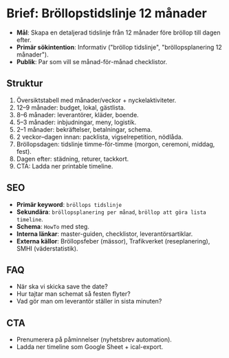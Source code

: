 # Brief: Bröllopstidslinje 12 månader

- **Mål**: Skapa en detaljerad tidslinje från 12 månader före bröllop till dagen efter.
- **Primär sökintention**: Informativ ("bröllop tidslinje", "bröllopsplanering 12 månader").
- **Publik**: Par som vill se månad-för-månad checklistor.

## Struktur

1. Översiktstabell med månader/veckor + nyckelaktiviteter.
2. 12–9 månader: budget, lokal, gästlista.
3. 8–6 månader: leverantörer, kläder, boende.
4. 5–3 månader: inbjudningar, meny, logistik.
5. 2–1 månader: bekräftelser, betalningar, schema.
6. 2 veckor–dagen innan: packlista, vigselrepetition, nödlåda.
7. Bröllopsdagen: tidslinje timme-för-timme (morgon, ceremoni, middag, fest).
8. Dagen efter: städning, returer, tackkort.
9. CTA: Ladda ner printable timeline.

## SEO

- **Primär keyword**: `bröllops tidslinje`
- **Sekundära**: `bröllopsplanering per månad`, `bröllop att göra lista timeline`.
- **Schema**: `HowTo` med steg.
- **Interna länkar**: master-guiden, checklistor, leverantörsartiklar.
- **Externa källor**: Bröllopsfeber (mässor), Trafikverket (reseplanering), SMHI (väderstatistik).

## FAQ

- När ska vi skicka save the date?
- Hur tajtar man schemat så festen flyter?
- Vad gör man om leverantör ställer in sista minuten?

## CTA

- Prenumerera på påminnelser (nyhetsbrev automation).
- Ladda ner timeline som Google Sheet + ical-export.
